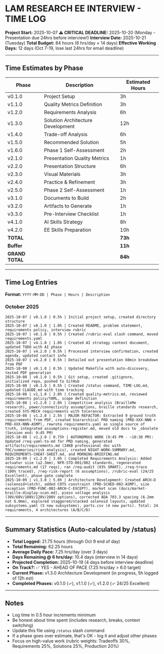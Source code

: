 # LAM RESEARCH EE INTERVIEW - TIME LOG

**Project Start:** 2025-10-07
**⚠️ CRITICAL DEADLINE:** 2025-10-20 (Monday - Presentation due 24hrs before interview!)
**Interview Date:** 2025-10-21 (Tuesday)
**Total Budget:** 84 hours (6 hrs/day × 14 days)
**Effective Working Days:** 12 days (Oct 7-19, lose last 24hrs for email deadline)

---

## Time Estimates by Phase

| Phase | Description | Estimated Hours |
|-------|-------------|-----------------|
| v0.1.0 | Project Setup | 3h |
| v1.1.0 | Quality Metrics Definition | 3h |
| v1.2.0 | Requirements Analysis | 6h |
| v1.3.0 | Solution Architecture Development | 12h |
| v1.4.0 | Trade-off Analysis | 6h |
| v1.5.0 | Recommended Solution | 5h |
| v1.6.0 | Phase 1 Self-Assessment | 2h |
| v2.1.0 | Presentation Quality Metrics | 1h |
| v2.2.0 | Presentation Structure | 6h |
| v2.3.0 | Visual Materials | 3h |
| v2.4.0 | Practice & Refinement | 3h |
| v2.5.0 | Phase 2 Self-Assessment | 1h |
| v3.1.0 | Documents to Build | 2h |
| v3.2.0 | Artifacts to Generate | 1h |
| v3.3.0 | Pre-Interview Checklist | 1h |
| v4.1.0 | AI Skills Strategy | 8h |
| v4.2.0 | EE Skills Preparation | 10h |
| **TOTAL** | | **73h** |
| **Buffer** | | **11h** |
| **GRAND TOTAL** | | **84h** |

---

## Time Log Entries

**Format:** `YYYY-MM-DD | Phase | Hours | Description`

### October 2025

```
2025-10-07 | v0.1.0 | 0.5h | Initial project setup, created directory structure
2025-10-07 | v0.1.0 | 1.0h | Created README, problem statement, requirements policy, interview rubric
2025-10-07 | v0.1.0 | 0.5h | Created /rubric-eval slash command, moved requirements.yaml
2025-10-07 | v4.1.0 | 1.0h | Created AI strategy context document, updated TODO with AI phase
2025-10-07 | v4.2.0 | 0.5h | Processed interview confirmation, created agenda, updated contact info
2025-10-07 | v4.2.0 | 0.5h | Detailed out presentation 60min breakdown from PDF
2025-10-08 | v0.1.0 | 0.5h | Updated Makefile with auto-discovery, tested PDF generation
2025-10-08 | v0.1.0 | 0.5h | Git setup, created .gitignore, initialized repo, pushed to GitHub
2025-10-08 | v0.1.0 | 0.5h | Created /status command, TIME-LOG.md, updated CLAUDE.md with time tracking
2025-10-08 | v1.1.0 | 2.0h | Created quality-metrics.md, reviewed requirements policy/YAML, scope definition
2025-10-08 | v1.2.0 | 2.0h | Competitive analysis (BrailleMe research), power/connectivity assumptions, braille standards research, created SYS-MECH requirements with tolerances
2025-10-08 | v1.2.0 | 2.5h | MAJOR REFACTOR: Extracted 9 ground truth requirements from PDF, created hierarchical PRD naming (PRD-XXX-NNN + PRD-XXX-NNN-ASMP), rewrote requirements.yaml as single source of truth, integrated assumptions-register.md, moved old docs to _obsolete (Session end: 9:45 PM)
2025-10-08 | v1.2.0 | 0.75h | AUTONOMOUS WORK (9:45 PM - ~10:30 PM): Updated /req-yaml-to-md for PRD naming, generated artifacts/requirements.md (34KB professional doc with TOC/summaries/risk analysis), created NIGHT-WORK-SUMMARY.md, REQUIREMENTS-CHEAT-SHEET.md, and MORNING-BRIEFING.md
2025-10-09 | v1.2.0 | 3.0h | Completed Requirements Analysis: Added actuator size (≤2.3mm), NFR-STD-001/002 standards, regenerated requirements.md (17 reqs), ran /req-audit (93% SMART), /req-trace (100% traced), /req-risk-report (6 assumptions), /rubric-eval (24/25 Excellent), phase gate complete
2025-10-09 | v1.3.0 | 5.0h | Architecture Development: Created ARCH-D (solenoid+latch), added COTS constraint (PRD-SCHED-002-ASMP), size exception (PRD-FUNC-003-ARCH-C-EXCEPT), market scan (docs/market-braille-display-scan.md), piezo voltage analysis (30V/60V/100V/120V/200V options), corrected ADA 703.3 spacing (6.2mm not 6.0mm), explored staggered/stacked solenoid layouts, updated subsystems.yaml (5 new subsystems), parts.csv (4 new parts). Total: 24 requirements, 4 architectures (A/B/C/D)
```

---

## Summary Statistics (Auto-calculated by /status)

- **Total Logged:** 21.75 hours (through Oct 9 end of day)
- **Total Remaining:** 62.25 hours
- **Average Daily Pace:** 7.25 hrs/day (over 3 days)
- **Days Remaining @ 6 hrs/day:** 10.4 days (interview in 14 days)
- **Projected Completion:** 2025-10-19 (4 days before interview deadline)
- **On Track?:** ✅ YES - AHEAD OF PACE (7.25 hrs/day > 6.0 target)
- **Current Phase:** v1.3.0 Architecture Development (in progress, 5h logged of 12h est)
- **Completed Phases:** v0.1.0 (✓), v1.1.0 (✓), v1.2.0 (✓ 24/25 Excellent)

---

## Notes

- Log time in 0.5 hour increments minimum
- Be honest about time spent (includes research, breaks, context switching)
- Update this file using `/status` slash command
- If a phase goes over estimate, that's OK - log it and adjust other phases
- Focus on high-value work (rubric weights: Tradeoffs 30%, Requirements 25%, Solutions 25%, Production 20%)
